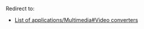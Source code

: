 Redirect to:

*   [List of applications/Multimedia#Video converters](/index.php/List_of_applications/Multimedia#Video_converters "List of applications/Multimedia")